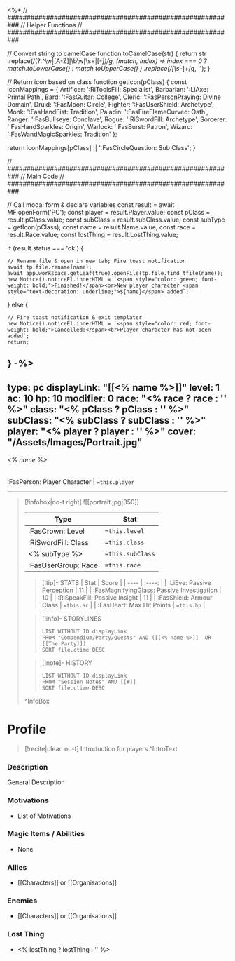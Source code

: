 <%*
// ###########################################################
//                       Helper Functions
// ###########################################################

// Convert string to camelCase
function toCamelCase(str) {
  return str
    .replace(/(?:^\w|[A-Z]|\b\w|\s+|[-_])/g, (match, index) =>
      index === 0 ? match.toLowerCase() : match.toUpperCase()
    )
    .replace(/[\s-_]+/g, '');
}

// Return icon based on class
function getIcon(pClass) {
  const iconMappings = {
    Artificer: ':RiToolsFill: Specialist',
    Barbarian: ':LiAxe: Primal Path',
    Bard: ':FasGuitar: College',
    Cleric: ':FasPersonPraying: Divine Domain',
    Druid: ':FasMoon: Circle',
    Fighter: ':FasUserShield: Archetype',
    Monk: ':FasHandFist: Tradition',
    Paladin: ':FasFireFlameCurved: Oath',
    Ranger: ':FasBullseye: Conclave',
    Rogue: ':RiSwordFill: Archetype',
    Sorcerer: ':FasHandSparkles: Origin',
    Warlock: ':FasBurst: Patron',
    Wizard: ':FasWandMagicSparkles: Tradition'
  };

  return iconMappings[pClass] || ':FasCircleQuestion: Sub Class';
}

// ###########################################################
//                         Main Code
// ###########################################################

// Call modal form & declare variables
const result = await MF.openForm('PC');
const player = result.Player.value;
const pClass = result.pClass.value;
const subClass = result.subClass.value;
const subType = getIcon(pClass);
const name = result.Name.value;
const race = result.Race.value;
const lostThing = result.LostThing.value;

if (result.status === 'ok') {

    // Rename file & open in new tab; Fire toast notification
    await tp.file.rename(name);
    await app.workspace.getLeaf(true).openFile(tp.file.find_tfile(name));
    new Notice().noticeEl.innerHTML = `<span style="color: green; font-weight: bold;">Finished!</span><br>New player character <span style="text-decoration: underline;">${name}</span> added`;

} else {

    // Fire toast notification & exit templater
    new Notice().noticeEl.innerHTML = `<span style="color: red; font-weight: bold;">Cancelled:</span><br>Player character has not been added`;
    return;
}
-%>
---
type: pc
displayLink: "[[<% name %>]]"
level: 1
ac: 10
hp: 10
modifier: 0
race: "<% race ? race : '' %>"
class: "<% pClass ? pClass : '' %>"
subClass: "<% subClass ? subClass : '' %>"
player: "<% player ? player : '' %>"
cover: "/Assets/Images/Portrait.jpg"
---

###### <% name %>
<span class="sub2"> :FasPerson: Player Character | `=this.player` </span>
___
> [!infobox|no-t right]
> ![[portrait.jpg|350]]
>
> | Type | Stat |
> | ---- | ---- |
> | :FasCrown: Level   | `=this.level` |
> | :RiSwordFill: Class |  `=this.class`|
> | <% subType %> |  `=this.subClass`|
> |  :FasUserGroup: Race |  `=this.race`|
> 
>> [!tip]- STATS
>> | Stat | Score |
>> | ---- | :----: |
>> | :LiEye: Passive Perception | 11 |
>> | :FasMagnifyingGlass: Passive Investigation | 10 |
>> | :RiSpeakFill: Passive Insight | 11 |
>> | :FasShield: Armour Class | `=this.ac` |
>> | :FasHeart: Max Hit Points | `=this.hp` |
>
>> [!info]- STORYLINES
>>```dataview
>>LIST WITHOUT ID displayLink
>>FROM "Compendium/Party/Quests" AND ([[<% name %>]]  OR [[The Party]])
>>SORT file.ctime DESC
>
>>[!note]- HISTORY
>>```dataview
>>LIST WITHOUT ID displayLink
>>FROM "Session Notes" AND [[#]]
>>SORT file.ctime DESC
>
>^InfoBox

# Profile

> [!recite|clean no-t]
>	Introduction for players
>^IntroText
	
### Description
General Description

### Motivations
- List of Motivations

### Magic Items / Abilities
- None

### Allies
- [[Characters]] or [[Organisations]]

### Enemies
- [[Characters]] or [[Organisations]]

### Lost Thing
- <% lostThing ? lostThing : '' %>
